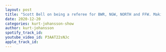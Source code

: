 ```yaml
---
layout: post
title: "Scott Bell on being a referee for BWR, NGW, NORTH and FFW. Making his Rev Pro debut, WWE, AEW & more"
date: 2020-12-20
categories: kurt-johansson-show
author: kurt-johansson
spotify_track_id: 
youtube_video_id: P3AAT22sNJc
apple_track_id: 
---
```

